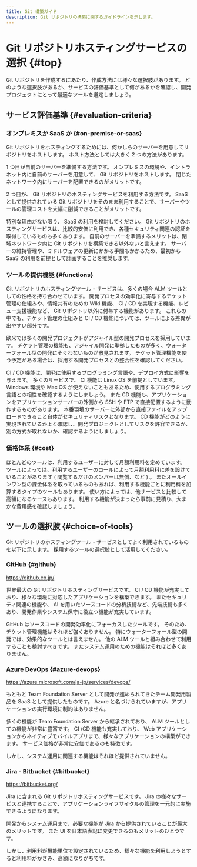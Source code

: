 ```yaml
---
title: Git 構築ガイド
description: Git リポジトリの構築に関するガイドラインを示します。
---
```

# Git リポジトリホスティングサービスの選択 {#top}

Git リポジトリを作成するにあたり、作成方法には様々な選択肢があります。
どのような選択肢があるか、サービスの評価基準として何があるかを確認し、開発プロジェクトにとって最適なツールを選定しましょう。

## サービス評価基準 {#evaluation-criteria}

### オンプレミスか SaaS か {#on-premise-or-saas}

Git リポジトリをホスティングするためには、何かしらのサーバーを用意してリポジトリをホストします。
ホスト方法としては大きく 2 つの方法があります。

1 つ目が自前のサーバーを準備する方法です。
オンプレミスの環境や、イントラネット内に自前のサーバーを用意して、 Git リポジトリをホストします。
閉じたネットワーク内にサーバーを配置できるのがメリットです。

2 つ目が、 Git リポジトリのホスティングサービスを利用する方法です。
SaaS として提供されている Git リポジトリをそのまま利用することで、サーバーやツールの管理コストを大幅に削減できることがメリットです。

特別な理由がない限り、 SaaS の利用を検討してください。
Git リポジトリのホスティングサービスは、比較的安価に利用でき、各種セキュリティ関連の認証を取得しているものも多くあります。
自前のサーバーを準備するメリットは、閉域ネットワーク内に Git リポジトリを構築できる以外ないと言えます。
サーバーの維持管理や、ミドルウェアの更新にかかる手間もかかるため、最初から SaaS の利用を前提として計画することを推奨します。

### ツールの提供機能 {#functions}

Git リポジトリのホスティングツール・サービスは、多くの場合 ALM ツールとしての性格を持ち合わせています。
開発プロセスの効率化に寄与するチケット管理の仕組みや、情報共有のための Wiki 機能、 CI / CD を実現する機能、レビュー支援機能など、 Git リポジトリ以外に付帯する機能があります。
これらの中でも、チケット管理の仕組みと CI / CD 機能については、ツールによる差異が出やすい部分です。

欧米では多くの開発プロジェクトがアジャイル型の開発プロセスを採用しています。
チケット管理の機能も、アジャイル開発に準拠したものが多く、ウォーターフォール型の開発にそぐわないものが散見されます。
チケット管理機能を使う予定がある場合は、採用する開発プロセスとの整合性を確認してください。

CI / CD 機能は、開発に使用するプログラミング言語や、デプロイ方式に影響を与えます。
多くのサービスで、 CI 機能は Linux OS を前提としています。
Windows 環境や Mac OS が使えないこともあるため、使用するプログラミング言語との相性を確認するようにしましょう。
また CD 機能も、アプリケーションをアプリケーションサーバーの外側から SSH や FTP で直接配置するように動作するものがあります。
本番環境のサーバーに外部から直接ファイルをアップロードできること自体がセキュリティリスクとなります。
CD 機能がどのように実現されているかよく確認し、開発プロジェクトとしてリスクを許容できるか、別の方式が取れないか、確認するようにしましょう。

### 価格体系 {#cost}

ほとんどのツールは、利用するユーザーに対して月額利用料を定めています。
ツールによっては、利用するユーザーのロールによって月額利用料に差を設けていることがあります ( 閲覧するだけのメンバーは無償、など ) 。
またオールインワン型の課金体系を取っているものもあれば、利用する機能ごとに利用料を加算するタイプのツールもあります。
使い方によっては、他サービスと比較して高額になるケースもあります。
利用する機能が決まったら事前に見積り、大まかな費用感を確認しましょう。

## ツールの選択肢 {#choice-of-tools}

Git リポジトリのホスティングツール・サービスとしてよく利用されているものを以下に示します。
採用するツールの選択肢として活用してください。

### GitHub {#github}

<https://github.co.jp/>

世界最大の Git リポジトリホスティングサービスです。
CI / CD 機能が充実しており、様々な環境に対応したアプリケーションを構築できます。
またセキュリティ関連の機能や、 AI を用いたソースコードの分析技術など、先端技術も多くあり、開発作業やシステム保守に役立つ機能が充実しています。

GitHub はソースコードの開発効率化にフォーカスしたツールです。
そのため、チケット管理機能はそれほど強くありません。
特にウォーターフォール型の開発では、効果的なツールとは言えません。
他の ALM ツールと組み合わせて利用することも検討すべきです。
またシステム運用のための機能はそれほど多くありません。

### Azure DevOps {#azure-devops}

<https://azure.microsoft.com/ja-jp/services/devops/>

もともと Team Foundation Server として開発が進められてきたチーム開発用製品を SaaS として提供したものです。
Azure と名づけられていますが、アプリケーションの実行環境に制約はありません。

多くの機能が Team Foundation Server から継承されており、 ALM ツールとしての機能が非常に豊富です。
CI /CD 機能も充実しており、 Web アプリケーションからネイティブモバイルアプリまで、様々なアプリケーションの構築ができます。
サービス価格が非常に安価であるのも特徴です。

しかし、システム運用に関連する機能はそれほど提供されていません。

### Jira - Bitbucket {#bitbucket}

<https://bitbucket.org/>

Jira に含まれる Git リポジトリホスティングサービスです。
Jira の様々なサービスと連携することで、アプリケーションライフサイクルの管理を一元的に実施できるようになります。

開発からシステム運用まで、必要な機能が Jira から提供されていることが最大のメリットです。
また UI を日本語表記に変更できるのもメリットのひとつです。

しかし、利用料が機能単位で設定されているため、様々な機能を利用しようとすると利用料がかさみ、高額になりがちです。
